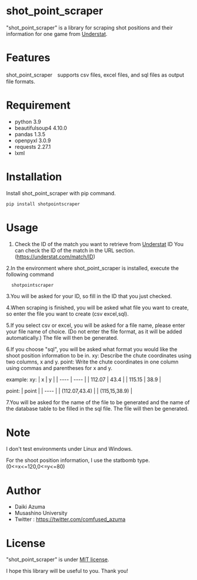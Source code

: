 # shot_point_scraper　

"shot_point_scraper" is a library for scraping shot positions and their information for one game from [Understat](https://understat.com/). 

# Features
 
shot_point_scraper　supports csv files, excel files, and sql files as output file formats.
 
# Requirement
 
* python 3.9
* beautifulsoup4 4.10.0
* pandas 1.3.5
* openpyxl 3.0.9
* requests 2.27.1
* lxml
 
# Installation
 
 Install shot_point_scraper with pip command.
 
```zsh
pip install shotpointscraper
```
 
# Usage
 
 1. Check the ID of the match you want to retrieve from [Understat](https://understat.com/)
   ID You can check the ID of the match in the URL section.(https://understat.com/match/ID)

 2.In the environment where shot_point_scraper is installed, execute the following command

   ```zsh
     shotpointscraper
   ```
  3.You will be asked for your ID, so fill in the ID that you just checked.

 4.When scraping is finished, you will be asked what file you want to create, so enter the file you want to create (csv excel,sql).

 5.If you select csv or excel, you will be asked for a file name, please enter your file name of choice. (Do not enter the file format, as it will be added automatically.)
 The file will then be generated.

 6.If you choose "sql", you will be asked what format you would like the  shoot position information to be in.
   xy: Describe the chute coordinates using two columns, x and y.
   point: Write the chute coordinates in one column using commas and parentheses for x and y.

example:
 xy:
|  x  |  y  |
| ---- | ---- |
|  112.07  |  43.4  |
|  115.15  |  38.9  |

 point:
|  point  |
| ---- |
|  (112.07,43.4)  |
|  (115,15,38.9)  |
    
 7.You will be asked for the name of the file to be generated and the name of the database table to be filled in the sql file.
 The file will then be generated.

# Note
 
I don't test environments under Linux and Windows.

For the shoot position information, I use the statbomb type.(0<=x<=120,0<=y<=80)
 
# Author

* Daiki Azuma 
* Musashino University
* Twitter : https://twitter.com/comfused_azuma

# License
 
"shot_point_scraper" is under [MIT license](https://en.wikipedia.org/wiki/MIT_License).

I hope this library will be useful to you.
Thank you!
